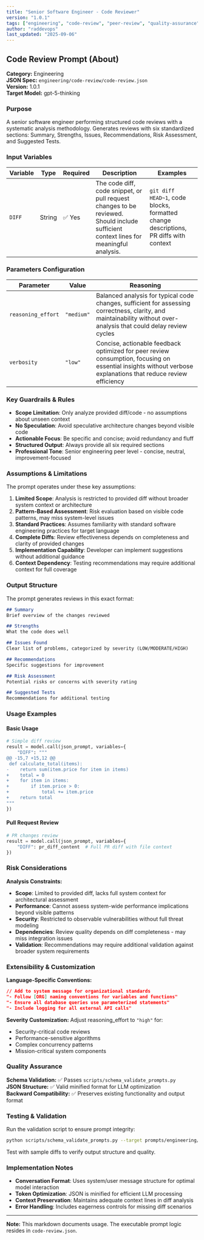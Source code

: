 ```yaml
---
title: "Senior Software Engineer - Code Reviewer"
version: "1.0.1"
tags: ["engineering", "code-review", "peer-review", "quality-assurance", "structured-analysis"]
author: "raddevops"
last_updated: "2025-09-06"
---
```


## Code Review Prompt (About)

**Category:** Engineering  
**JSON Spec:** `engineering/code-review/code-review.json`  
**Version:** 1.0.1  
**Target Model:** gpt-5-thinking  

### Purpose
A senior software engineer performing structured code reviews with a systematic analysis methodology. Generates reviews with six standardized sections: Summary, Strengths, Issues, Recommendations, Risk Assessment, and Suggested Tests.

### Input Variables

| Variable | Type | Required | Description | Examples |
|----------|------|----------|-------------|----------|
| `DIFF` | String | ✅ Yes | The code diff, code snippet, or pull request changes to be reviewed. Should include sufficient context lines for meaningful analysis. | `git diff HEAD~1`, code blocks, formatted change descriptions, PR diffs with context |

### Parameters Configuration

| Parameter | Value | Reasoning |
|-----------|--------|-----------|
| `reasoning_effort` | `"medium"` | Balanced analysis for typical code changes, sufficient for assessing correctness, clarity, and maintainability without over-analysis that could delay review cycles |
| `verbosity` | `"low"` | Concise, actionable feedback optimized for peer review consumption, focusing on essential insights without verbose explanations that reduce review efficiency |

### Key Guardrails & Rules
- **Scope Limitation**: Only analyze provided diff/code - no assumptions about unseen context
- **No Speculation**: Avoid speculative architecture changes beyond visible code
- **Actionable Focus**: Be specific and concise; avoid redundancy and fluff
- **Structured Output**: Always provide all six required sections
- **Professional Tone**: Senior engineering peer level - concise, neutral, improvement-focused

### Assumptions & Limitations

The prompt operates under these key assumptions:
1. **Limited Scope**: Analysis is restricted to provided diff without broader system context or architecture
2. **Pattern-Based Assessment**: Risk evaluation based on visible code patterns, may miss system-level issues
3. **Standard Practices**: Assumes familiarity with standard software engineering practices for target language
4. **Complete Diffs**: Review effectiveness depends on completeness and clarity of provided changes
5. **Implementation Capability**: Developer can implement suggestions without additional guidance
6. **Context Dependency**: Testing recommendations may require additional context for full coverage

### Output Structure

The prompt generates reviews in this exact format:

```markdown
## Summary
Brief overview of the changes reviewed

## Strengths
What the code does well

## Issues Found
Clear list of problems, categorized by severity (LOW/MODERATE/HIGH)

## Recommendations
Specific suggestions for improvement

## Risk Assessment
Potential risks or concerns with severity rating

## Suggested Tests
Recommendations for additional testing
```

### Usage Examples

#### Basic Usage
```python
# Simple diff review
result = model.call(json_prompt, variables={
    "DIFF": """
@@ -15,7 +15,12 @@
 def calculate_total(items):
-    return sum(item.price for item in items)
+    total = 0
+    for item in items:
+        if item.price > 0:
+            total += item.price
+    return total
"""
})
```

#### Pull Request Review
```python
# PR changes review
result = model.call(json_prompt, variables={
    "DIFF": pr_diff_content  # Full PR diff with file context
})
```

### Risk Considerations

**Analysis Constraints:**
- **Scope**: Limited to provided diff, lacks full system context for architectural assessment
- **Performance**: Cannot assess system-wide performance implications beyond visible patterns
- **Security**: Restricted to observable vulnerabilities without full threat modeling
- **Dependencies**: Review quality depends on diff completeness - may miss integration issues
- **Validation**: Recommendations may require additional validation against broader system requirements

### Extensibility & Customization

**Language-Specific Conventions:**
```json
// Add to system message for organizational standards
"- Follow [ORG] naming conventions for variables and functions"
"- Ensure all database queries use parameterized statements"
"- Include logging for all external API calls"
```

**Severity Customization:**
Adjust reasoning_effort to `"high"` for:
- Security-critical code reviews
- Performance-sensitive algorithms  
- Complex concurrency patterns
- Mission-critical system components

### Quality Assurance

**Schema Validation:** ✅ Passes `scripts/schema_validate_prompts.py`  
**JSON Structure:** ✅ Valid minified format for LLM optimization  
**Backward Compatibility:** ✅ Preserves existing functionality and output format  

### Testing & Validation

Run the validation script to ensure prompt integrity:
```bash
python scripts/schema_validate_prompts.py --target prompts/engineering/code-review/code-review.json
```

Test with sample diffs to verify output structure and quality.

### Implementation Notes

- **Conversation Format**: Uses system/user message structure for optimal model interaction
- **Token Optimization**: JSON is minified for efficient LLM processing
- **Context Preservation**: Maintains adequate context lines in diff analysis
- **Error Handling**: Includes eagerness controls for missing diff scenarios

---

**Note:** This markdown documents usage. The executable prompt logic resides in `code-review.json`.